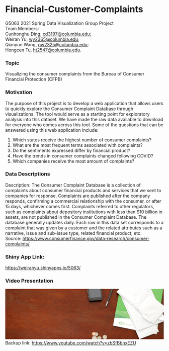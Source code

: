 # Financial-Customer-Complaints  
G5063 2021 Spring Data Visualization Group Project    
Team Members:   
Cunhonghu Ding, cd3197@columbia.edu;  
Weiran Yu, wy2365@columbia.edu;  
Qianyun Wang, qw2325@columbia.edu;  
Hongcen Tu, ht2547@columbia.edu.

### Topic
Visualizing the consumer complaints from the Bureau of Consumer Financial Protection (CFPB)    

### Motivation
The purpose of this project is to develop a web application that allows users to quickly explore the Consumer Complaint Database through visualizations. The tool would serve as a starting point for exploratory analysis into this dataset. We have made the raw data available to download for everyone who comes across this tool. Some of the questions that can be answered using this web application include:

1. Which states receive the highest number of consumer complaints?    
2. What are the most frequent terms associated with complaints?    
3. Do the sentiments expressed differ by financial product?    
4. Have the trends in consumer complaints changed following COVID?    
5. Which companies receive the most amount of complaints?    

### Data Descriptions

Description: 
The Consumer Complaint Database is a collection of complaints about consumer financial products and services that we sent to companies for response. Complaints are published after the company responds, confirming a commercial relationship with the consumer, or after 15 days, whichever comes first. Complaints referred to other regulators, such as complaints about depository institutions with less than $10 billion in assets, are not published in the Consumer Complaint Database. The database generally updates daily. Each row in this data set corresponds to a complaint that was given by a customer and the related attributes such as a narrative, issue and sub-issue type, related financial product, etc.    
Source: https://www.consumerfinance.gov/data-research/consumer-complaints/ 

### Shiny App Link: 
https://weiranyu.shinyapps.io/5063/

### Video Presentation
[![IMAGE ALT TEXT](/images/homepage.png)](https://www.youtube.com/watch?v=zbSfBbhxEZU "[GR5063 Data Visualization - Spring 2021] Group E Financial Consumer Complaints
")
Backup link: https://www.youtube.com/watch?v=zbSfBbhxEZU
